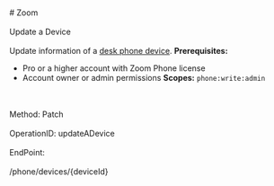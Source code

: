 <br>#     Zoom</br>
<br>Update a Device</br>
<br>Update information of a [desk phone device](https://support.zoom.us/hc/en-us/articles/360021119092).
**Prerequisites:**
* Pro or a higher account with Zoom Phone license
* Account owner or admin permissions
**Scopes:** `phone:write:admin` 


</br>
<br>Method: Patch</br>
<br>OperationID: updateADevice</br>
<br>EndPoint:</br>
<br>/phone/devices/{deviceId}</br>

